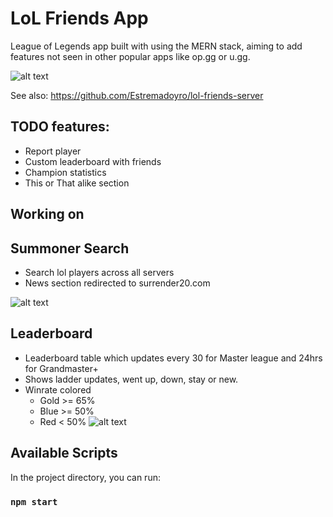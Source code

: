 # LoL Friends App

League of Legends app built with using the MERN stack, aiming to add features not seen in other popular apps like op.gg or u.gg.

![alt text](https://i.ibb.co/xLFVmTZ/rsz-1rsz-1rsz-screenshot-from-2021-03-27-23-51-00.png)

See also: https://github.com/Estremadoyro/lol-friends-server

## TODO features:

-   Report player
-   Custom leaderboard with friends
-   Champion statistics
-   This or That alike section

## Working on

## Summoner Search

-   Search lol players across all servers
-   News section redirected to surrender20.com

![alt text](https://i.ibb.co/c11NTvw/unknown.png)

## Leaderboard

-   Leaderboard table which updates every 30 for Master league and 24hrs for Grandmaster+
-   Shows ladder updates, went up, down, stay or new.
-   Winrate colored
    -   Gold >= 65%
    -   Blue >= 50%
    -   Red < 50%
        ![alt text](https://i.ibb.co/Y74NRZ8/Screenshot-from-2021-03-27-23-28-24.png)

## Available Scripts

In the project directory, you can run:

### `npm start`
